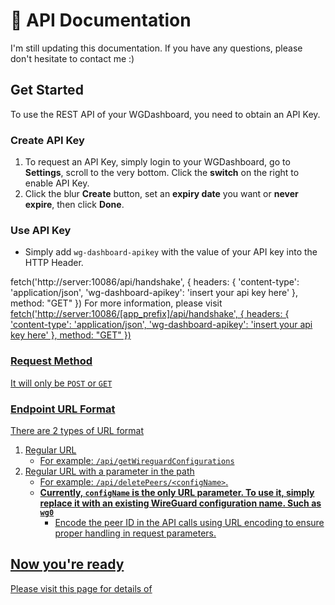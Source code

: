 # 📖 API Documentation

I'm still updating this documentation. If you have any questions, please don't hesitate to contact me :)

## Get Started

To use the REST API of your WGDashboard, you need to obtain an API Key.

### Create API Key

1. To request an API Key, simply login to your WGDashboard, go to **Settings**, scroll to the very bottom. Click the **switch** on the right to enable API Key.
2. Click the blur **Create** button, set an **expiry date** you want or **never expire**, then click **Done**.

### Use API Key

- Simply add `wg-dashboard-apikey` with the value of your API key into the HTTP Header.

<tabs>
<tab title="Default">
<code-block lang="javascript">
fetch('http://server:10086/api/handshake', {
    headers: {
       'content-type': 'application/json',
        'wg-dashboard-apikey': 'insert your api key here'
    },
    method: "GET"
})
</code-block>
</tab>
<tab title="With APP_PREFIX set">

<note>
For more information, please visit <a href="✂️-Dashboard-Configuration.md"/>
</note>
<br/>

<code-block lang="javascript">
fetch('http://server:10086/[app_prefix]/api/handshake', {
    headers: {
       'content-type': 'application/json',
        'wg-dashboard-apikey': 'insert your api key here'
    },
    method: "GET"
})
</code-block>
</tab>
</tabs>

### Request Method

It will only be `POST` or `GET`

### Endpoint URL Format

There are 2 types of URL format

1. Regular URL
   	- For example: `/api/getWireguardConfigurations`
2. Regular URL with a parameter in the path
   	- For example: `/api/deletePeers/<configName>`.
	- **Currently, `configName` is the only URL parameter. To use it, simply replace it with an existing WireGuard configuration name. Such as `wg0`**
        - Encode the peer ID in the API calls using URL encoding to ensure proper handling in request parameters.


## Now you're ready

Please visit this page for details of [](API-Endpoints.md)
